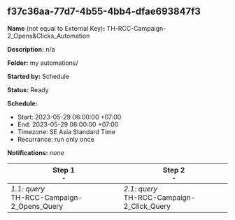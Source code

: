 ## f37c36aa-77d7-4b55-4bb4-dfae693847f3

**Name** (not equal to External Key)**:** TH-RCC-Campaign-2_Opens&Clicks_Automation

**Description:** n/a

**Folder:** my automations/

**Started by:** Schedule

**Status:** Ready

**Schedule:**

* Start: 2023-05-29 06:00:00 +07:00
* End: 2023-05-29 06:00:00 +07:00
* Timezone: SE Asia Standard Time
* Recurrance: run only once

**Notifications:** _none_


| Step 1<br>_<small>-</small>_ | Step 2<br>_<small>-</small>_ |
| --- | --- |
| _1.1: query_<br>TH-RCC-Campaign-2_Opens_Query | _2.1: query_<br>TH-RCC-Campaign-2_Click_Query |
